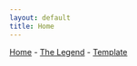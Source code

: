 ```yaml
---
layout: default
title: Home
---
```


<a href="index">Home</a> -
<a href="legend">The Legend</a> -
<a href="example-page">Template</a>

